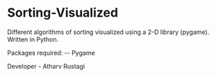 # Sorting-Visualized
Different algorithms of sorting visualized using a 2-D library (pygame). Written in Python.


Packages required:
-- Pygame

Developer - Atharv Rustagi
